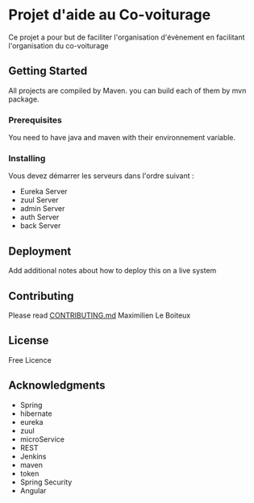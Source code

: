 # Projet d'aide au Co-voiturage

Ce projet a pour but de faciliter l'organisation d'évènement en facilitant l'organisation du co-voiturage

## Getting Started

All projects are compiled by Maven. you can build each of them by mvn package.

### Prerequisites

You need to have java and maven with their environnement variable. 

### Installing

Vous devez démarrer les serveurs dans l'ordre suivant :
* Eureka Server
* zuul Server
* admin Server
* auth Server
* back Server

## Deployment

Add additional notes about how to deploy this on a live system

## Contributing

Please read [CONTRIBUTING.md](https://github.com/Toysurusse/MicroServiccesBack/) Maximilien Le Boiteux

## License

Free Licence

## Acknowledgments

* Spring
* hibernate
* eureka
* zuul
* microService
* REST
* Jenkins
* maven
* token
* Spring Security
* Angular

